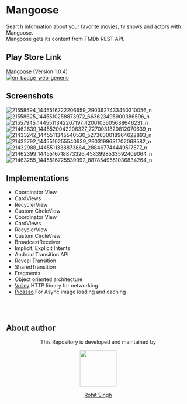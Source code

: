 # Mangoose   
Search information about your favorite movies, tv shows and actors with Mangoose.           
Mangoose gets its content from TMDb REST API. 

Play Store Link
--------
[Mangoose][1] (Version 1.0.4)  
[![en_badge_web_generic](https://user-images.githubusercontent.com/11274840/30340509-9cb20308-97a7-11e7-8352-d717be004b46.png)](https://play.google.com/store/apps/details?id=com.omdb.rohksin.omdb&hl=en)

Screenshots
------

![21558594_1445516722206659_2903627433450310056_n](https://user-images.githubusercontent.com/11274840/30292536-630f1f26-96eb-11e7-83ba-e394695331d8.jpg)
![21558625_1445510258873972_663623495900386596_n](https://user-images.githubusercontent.com/11274840/30292546-6efb3112-96eb-11e7-9e4f-2a8c48ddc515.jpg)
![21557945_1445511342207197_4200105605638646231_n](https://user-images.githubusercontent.com/11274840/30292582-943ea3fa-96eb-11e7-9fbf-df0521933385.jpg)
![21462639_1445520042206327_7270031820812070639_n](https://user-images.githubusercontent.com/11274840/30292787-4a02ee1c-96ec-11e7-8c44-da83326e1a7a.jpg)
![21433242_1445511345540530_5273630018964622893_n](https://user-images.githubusercontent.com/11274840/30292819-621d3eee-96ec-11e7-8c9f-b25af82eb02b.jpg)
![21432792_1445510255540639_2903199631702068582_n](https://user-images.githubusercontent.com/11274840/30292952-d1c6c594-96ec-11e7-8de5-62bbd864deda.jpg)
![21432988_1445511338873864_288467744449517577_n](https://user-images.githubusercontent.com/11274840/30293012-fe22034c-96ec-11e7-8ca0-4da4506e7856.jpg)
![21462399_1445516718873326_4583998533592409064_n](https://user-images.githubusercontent.com/11274840/30293017-02ac51ba-96ed-11e7-83f5-b59ec4aa15cb.jpg)
![21463255_1445516725539992_8878549551036834264_n](https://user-images.githubusercontent.com/11274840/30293018-02d46902-96ed-11e7-965e-818ae8aafc8f.jpg)

Implementations
------
- Coordinator View
- CardViews 
- RecyclerView
- Custom CircleView
- Coordinator View
- CardViews 
- RecyclerView
- Custom CircleView
- BroadcastReceiver
- Implicit, Explicit Intents 
- Android Transition API
- Reveal Transition 
- SharedTransition
- Fragments
- Object oriented architecture
- [Volley](https://github.com/google/volley) HTTP library for networking.       
- [Picasso](https://github.com/square/picasso)  For Async image loading and caching








             

</br></br>
## About author
<p align="center">This Repository is developed and maintained by </p>
<p align="center">
  <a href="https://stackoverflow.com/users/4700156/rohit-singh?tab=profile"><img width="100" height="100" src="https://user-images.githubusercontent.com/11274840/30627155-38952a30-9dec-11e7-9072-a00d9a86bdb8.gif">
</p></a>
<a href="https://stackoverflow.com/users/4700156/rohit-singh?tab=profile">
<p align="center">
  Rohit Singh
</p>
</a>


  [1]: https://play.google.com/store/apps/details?id=com.omdb.rohksin.omdb&hl=en
